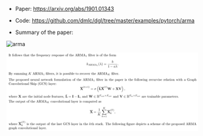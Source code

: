 * Paper: https://arxiv.org/abs/1901.01343
* Code: https://github.com/dmlc/dgl/tree/master/examples/pytorch/arma

* Summary of the paper:

![arma](./artifacts/arma1.png)

![arma](./artifacts/arma2.png)
